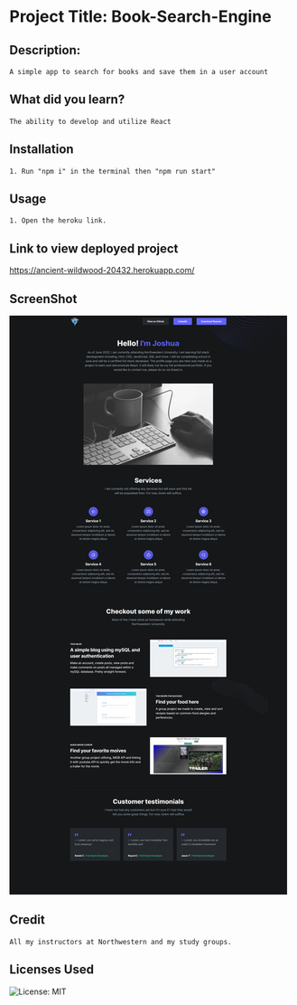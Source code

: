 # Project Title: Book-Search-Engine
## Description:
    A simple app to search for books and save them in a user account
## What did you learn?
    The ability to develop and utilize React
## Installation
    1. Run "npm i" in the terminal then "npm run start"
## Usage
    1. Open the heroku link.
## Link to view deployed project
https://ancient-wildwood-20432.herokuapp.com/
## ScreenShot
![Demo Video](https://github.com/IIMacGyverII/ReactPortfolio/raw/main/screenshot.png)
## Credit
    All my instructors at Northwestern and my study groups.
## Licenses Used
![License: MIT](https://img.shields.io/badge/License-MIT-yellow.svg)
